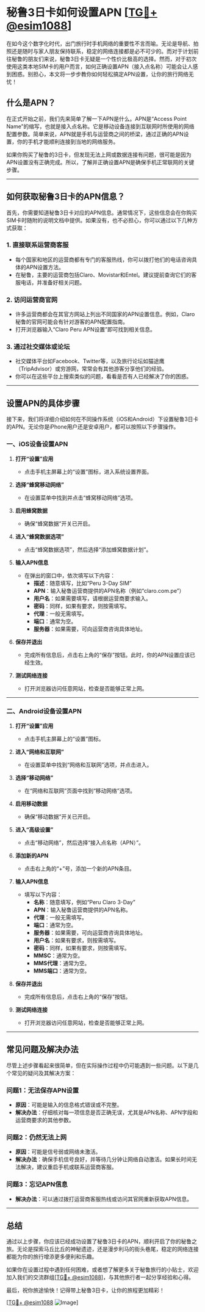 # 秘鲁3日卡如何设置APN [[TG💪+ @esim1088](https://t.me/s/esim1088)]

在如今这个数字化时代，出门旅行时手机网络的重要性不言而喻。无论是导航、拍照还是随时与家人朋友保持联系，稳定的网络连接都是必不可少的。而对于计划前往秘鲁的朋友们来说，秘鲁3日卡无疑是一个性价比极高的选择。然而，对于初次使用这类本地SIM卡的用户而言，如何正确设置APN（接入点名称）可能会让人感到困惑。别担心，本文将一步步教你如何轻松搞定APN设置，让你的旅行网络无忧！

## 什么是APN？

在正式开始之前，我们先来简单了解一下APN是什么。APN是“Access Point Name”的缩写，也就是接入点名称。它是移动设备连接到互联网时所使用的网络配置参数。简单来说，APN就是手机与运营商之间的桥梁，通过正确的APN设置，你的手机才能顺利连接到当地的网络服务。

如果你购买了秘鲁的3日卡，但发现无法上网或数据连接有问题，很可能是因为APN设置没有正确完成。所以，了解并正确设置APN是确保手机正常联网的关键步骤。

---

## 如何获取秘鲁3日卡的APN信息？

首先，你需要知道秘鲁3日卡对应的APN信息。通常情况下，这些信息会在你购买SIM卡时随附的说明文档中提供。如果没有，也不必担心，你可以通过以下几种方式获取：

### 1. **直接联系运营商客服**
   - 每个国家和地区的运营商都有专门的客服热线，你可以拨打他们的电话咨询具体的APN设置方法。
   - 在秘鲁，主要的运营商包括Claro、Movistar和Entel。建议提前查询它们的客服电话，并准备好相关问题。

### 2. **访问运营商官网**
   - 许多运营商都会在其官方网站上列出不同国家的APN设置信息。例如，Claro秘鲁的官网可能会有针对游客的APN配置指南。
   - 打开浏览器输入“Claro Peru APN设置”即可找到相关信息。

### 3. **通过社交媒体或论坛**
   - 社交媒体平台如Facebook、Twitter等，以及旅行论坛如猫途鹰（TripAdvisor）或穷游网，常常会有其他游客分享他们的经验。
   - 你可以在这些平台上搜索类似的问题，看看是否有人已经解决了你的困惑。

---

## 设置APN的具体步骤

接下来，我们将详细介绍如何在不同操作系统（iOS和Android）下设置秘鲁3日卡的APN。无论你是iPhone用户还是安卓用户，都可以按照以下步骤操作。

### **一、iOS设备设置APN**

1. **打开“设置”应用**
   - 点击手机主屏幕上的“设置”图标，进入系统设置界面。

2. **选择“蜂窝移动网络”**
   - 在设置菜单中找到并点击“蜂窝移动网络”选项。

3. **启用蜂窝数据**
   - 确保“蜂窝数据”开关已开启。

4. **进入“蜂窝数据选项”**
   - 点击“蜂窝数据选项”，然后选择“添加蜂窝数据计划”。

5. **输入APN信息**
   - 在弹出的窗口中，依次填写以下内容：
     - **描述**：随意填写，比如“Peru 3-Day SIM”
     - **APN**：输入秘鲁运营商提供的APN名称（例如“claro.com.pe”）
     - **用户名**：如果需要填写，请根据运营商要求输入。
     - **密码**：同样，如果有要求，则按需填写。
     - **代理**：一般无需填写。
     - **端口**：通常为空。
     - **服务器**：如果需要，可向运营商咨询具体地址。

6. **保存并退出**
   - 完成所有信息后，点击右上角的“保存”按钮。此时，你的APN设置应该已经生效。

7. **测试网络连接**
   - 打开浏览器访问任意网站，检查是否能够正常上网。

---

### **二、Android设备设置APN**

1. **打开“设置”应用**
   - 点击手机主屏幕上的“设置”图标。

2. **进入“网络和互联网”**
   - 在设置菜单中找到“网络和互联网”选项，并点击进入。

3. **选择“移动网络”**
   - 在“网络和互联网”页面中找到“移动网络”选项。

4. **启用移动数据**
   - 确保“移动数据”开关已开启。

5. **进入“高级设置”**
   - 点击“移动网络”，然后选择“接入点名称（APN）”。

6. **添加新的APN**
   - 点击右上角的“+”号，添加一个新的APN条目。

7. **输入APN信息**
   - 填写以下内容：
     - **名称**：随意填写，例如“Peru Claro 3-Day”
     - **APN**：输入秘鲁运营商提供的APN名称。
     - **代理**：一般无需填写。
     - **端口**：通常为空。
     - **服务器**：如果需要，可向运营商咨询具体地址。
     - **用户名**：如果有要求，则按需填写。
     - **密码**：同样，如果有要求，则按需填写。
     - **MMSC**：通常为空。
     - **MMS代理**：通常为空。
     - **MMS端口**：通常为空。

8. **保存并退出**
   - 完成所有信息后，点击右上角的“保存”按钮。

9. **测试网络连接**
   - 打开浏览器访问任意网站，检查是否能够正常上网。

---

## 常见问题及解决办法

尽管上述步骤看起来很简单，但在实际操作过程中仍可能遇到一些问题。以下是几个常见的疑问及其解决方案：

### **问题1：无法保存APN设置**
   - **原因**：可能是输入的信息格式错误或不完整。
   - **解决办法**：仔细核对每一项信息是否正确无误，尤其是APN名称、APN字段和运营商要求的其他参数。

### **问题2：仍然无法上网**
   - **原因**：可能是信号弱或网络未激活。
   - **解决办法**：确保手机信号良好，并等待几分钟让网络自动激活。如果长时间无法解决，建议重启手机或联系运营商客服。

### **问题3：忘记APN信息**
   - **解决办法**：可以通过拨打运营商客服热线或访问其官网重新获取APN信息。

---

## 总结

通过以上步骤，你应该已经成功设置了秘鲁3日卡的APN，顺利开启了你的秘鲁之旅。无论是探索马丘比丘的神秘遗迹，还是漫步利马的街头巷尾，稳定的网络连接都能为你的旅行增添更多便利和乐趣。

如果你在设置过程中遇到任何困难，或者想了解更多关于秘鲁旅行的小贴士，欢迎加入我们的交流群组[[TG💪+ @esim1088](https://t.me/s/esim1088)]，与其他旅行者一起分享经验和心得。

最后，祝你旅途愉快！记得带上秘鲁3日卡，让你的旅程更加精彩！

[[TG💪+ @esim1088](https://t.me/s/esim1088) ![Image](https://i.postimg.cc/4NQfJmqS/Snipaste-2025-05-13-00-14-12.png)]